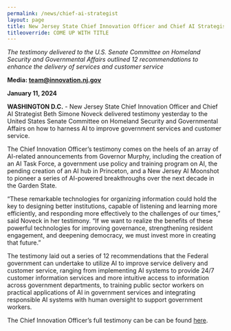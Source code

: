 ```yaml
---
permalink: /news/chief-ai-strategist
layout: page
title: New Jersey State Chief Innovation Officer and Chief AI Strategist Beth Simone Noveck Delivers Testimony to United States Senate Committee on How to Harness AI to Improve Government Services
titleoverride: COME UP WITH TITLE
---
```

*The testimony delivered to the U.S. Senate Committee on Homeland Security and Governmental Affairs outlined 12 recommendations to enhance the delivery of services and customer service*

**Media: [team@innovation.nj.gov](mailto:team@innovation.nj.gov)**

**January 11, 2024**

**WASHINGTON D.C.** - New Jersey State Chief Innovation Officer and Chief AI Strategist Beth Simone Noveck delivered testimony yesterday to the United States Senate Committee on Homeland Security and Governmental Affairs on how to harness AI to improve government services and customer service. 

The Chief Innovation Officer’s testimony comes on the heels of an array of AI-related announcements from Governor Murphy, including the creation of an AI Task Force, a government use policy and training program on AI, the pending creation of an AI hub in Princeton, and a New Jersey AI Moonshot to pioneer a series of AI-powered breakthroughs over the next decade in the Garden State.

“These remarkable technologies for organizing information could hold the key to designing better institutions, capable of listening and learning more efficiently, and responding more effectively to the challenges of our times,” said Noveck in her testimony. “If we want to realize the benefits of these powerful technologies for improving governance, strengthening resident engagement, and deepening democracy, we must invest more in creating that future.”

The testimony laid out a series of 12 recommendations that the Federal government can undertake to utilize AI to improve service delivery and customer service, ranging from implementing AI systems to provide 24/7 customer information services and more intuitive access to information across government departments, to training public sector workers on practical applications of AI in government services and integrating responsible AI systems
with human oversight to support government workers. 

The Chief Innovation Officer’s full testimony can be can be found [here]().
